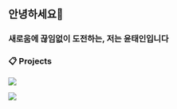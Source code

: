 ## 안녕하세요👋
### 새로움에 끊임없이 도전하는, 저는 윤태인입니다

### 📋 Projects
<a href="https://github.com/IceCream0910/sungil-meal-app" target="_blank" width="100%"><img src="https://i.imgur.com/OSNZmRG.png"></a>

<a href="https://github.com/IceCream0910/coronacoc" target="_blank" width="100%"><img src="https://i.imgur.com/O6otBGA.png"></a>

